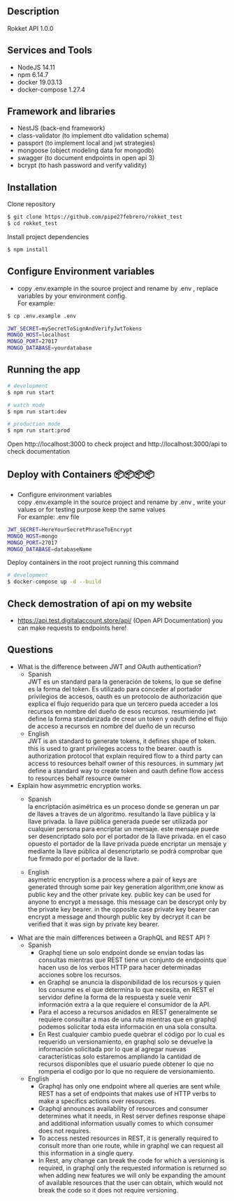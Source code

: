 ## Description

Rokket API 1.0.0
## Services and Tools
   
  - NodeJS 14.11 </br>
  - npm 6.14.7 </br>
  - docker 19.03.13 </br>
  - docker-compose 1.27.4
## Framework and libraries
  - NestJS (back-end framework)
  - class-validator (to implement dto validation schema)
  - passport (to implement local and jwt strategies)
  - mongoose (object modeling data for mongodb)
  - swagger (to document endpoints in open api 3)
  - bcrypt (to hash password and verify validity)
## Installation
Clone repository
```bash
$ git clone https://github.com/pipe27febrero/rokket_test
$ cd rokket_test
```
Install project dependencies 
```bash
$ npm install
```
## Configure Environment variables </br>
  - copy .env.example in the source project and rename by .env , replace variables by your environment config. </br>
      For example: </br>
```bash
$ cp .env.example .env
````
```bash
JWT_SECRET=mySecretToSignAndVerifyJwtTokens
MONGO_HOST=localhost
MONGO_PORT=27017
MONGO_DATABASE=yourdatabase
```

## Running the app

```bash
# development
$ npm run start

# watch mode
$ npm run start:dev

# production mode
$ npm run start:prod
```
Open http://localhost:3000 to check project and http://localhost:3000/api to check documentation
## Deploy with Containers 📦📦📦📦
- Configure environment variables </br>
    copy .env.example in the source project and rename by .env , write your values or for testing purpose keep the same values </br>
For example: .env file </br>

```bash
JWT_SECRET=HereYourSecretPhraseToEncrypt
MONGO_HOST=mongo
MONGO_PORT=27017
MONGO_DATABASE=databaseName
```
Deploy containers in the root project running this command
```bash
# development
$ docker-compose up -d --build
```
## Check demostration of api on my website
   - https://api.test.digitalaccount.store/api/   (Open API Documentation) you can make requests to endpoints here!
## Questions
  - What is the difference between JWT and OAuth authentication? </br>
      - Spanish </br>
         JWT es un standard para la generación de tokens, lo que se define es la forma del token. Es utilizado para conceder al portador privilegios de accesos, 
         oauth es un protocolo de authorización que explica el flujo requerido para que un tercero pueda acceder a los recursos en nombre del dueño de esos recursos.
         resumiendo jwt define la forma standarizada de crear un token y oauth define el flujo de acceso a recursos en nombre del dueño de un recurso
      - English </br>
          JWT is an standard to generate tokens, it defines shape of token. this is used to grant privileges access to the bearer.
          oauth is authorization protocol that explain required flow to a third party can access to resources behalf owner of this resources. 
          in summary jwt define a standard way to create token and oauth define flow access to resources behalf resource owner
  - Explain how asymmetric encryption works. </br>
    - Spanish </br>
       la encriptación asimétrica es un proceso donde se generan un par de llaves a traves de un algoritmo. resultando la llave pública y la llave privada. la llave pública generada puede ser utilizada por cualquier persona para encriptar un mensaje. este mensaje puede ser desencriptado solo por el portador de la llave privada.
       en el caso opuesto el portador de la llave privada puede encriptar un mensaje y mediante la llave pública al desencriptarlo se podrá comprobar que fue firmado por el portador de la llave.
      
    - English </br>
      asymetric encryption is a process where a pair of keys are generated through some pair key generation algorithm,one know as public key and the other private key.
      public key can be used for anyone to encrypt a message. this message can be descrypt only by the private key bearer.
      in the opposite case private key bearer can encrypt a message and thourgh public key by decrypt it can be verified that it was sign by private key bearer. 
 - What are the main differences between a GraphQL and REST API ?
    - Spanish </br>
         - Graphql tiene un solo endpoint donde se envian todas las consultas mientras que REST tiene un conjunto de endpoints que hacen uso de los verbos HTTP para hacer determinadas acciones sobre los recursos.
         - en Graphql se anuncia la disponibilidad de los recursos y quien los consume es el que determina lo que necesita, en REST el servidor define la forma de la respuesta y suele venir información extra a la que requiere el consumidor de la API.
         - Para el acceso a recursos anidados en REST generalmente se requiere consultar a mas de una ruta mientras que en graphql podemos solicitar toda esta información en una sola consulta.
         - En Rest cualquier cambio puede quebrar el código por lo cual es requerido un versionamiento, en graphql solo se devuelve la información solicitada por lo que al agregar nuevas características solo estaremos ampliando la cantidad de recursos disponibles que el usuario puede obtener lo que no romperia el codigo por lo que no requiere de versionamiento.
    - English </br>
        - Graphql has only one endpoint where all queries are sent while REST has a set of endpoints that makes use of HTTP verbs to make a specifics actions over resources.
        - Graphql announces availability of resources and consumer determines what it needs, in Rest server defines response shape and additional information usually comes to which consumer does not requires.
        - To access nested resources in REST, it is generally required to consult more than one route, while in graphql we can request all this information in a single query.
        - In Rest, any change can break the code for which a versioning is required, in graphql only the requested information is returned so when adding new features we will only be expanding the amount of available resources that the user can obtain, which would not break the code so it does not require versioning.

